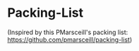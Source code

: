 Packing-List
============

(Inspired by this PMarsceill's packing list: https://github.com/pmarsceill/packing-list) 
